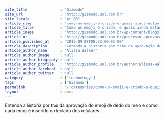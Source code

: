 ```yaml
---
site_title               : "Gizmodo"
site_url                 : "http://gizmodo.uol.com.br"
site_locale              : "pt_BR"
article_slug             : "como-um-emoji-e-criado-e-quais-ainda-estao-por-vir"
article_title            : "Como um emoji é criado, e quais ainda estão por vir"
article_image            : "http://gizmodo.uol.com.br/wp-content/blogs.dir/8/files/2015/09/emoji-do-twitter.jpg"
article_url              : "http://gizmodo.uol.com.br/processo-aprovacao-emoji/"
article_published_at     : "2015-09-28T08:33:00-03:00"
article_description      : "Entenda a história por trás da aprovação do emoji de dedo do meio e como cada emoji é inserido no teclado dos celulares."
article_author_name      : "Alissa Walker"
article_author_image     : null
article_author_biography : null
article_author_profile   : "http://gizmodo.uol.com.br/author/alissa-walker/"
article_author_facebook  : null
article_author_twitter   : null
category                 : ['technology']
tags                     : ['Gizmodo']
permalink                : "/:categories/como-um-emoji-e-criado-e-quais-ainda-estao-por-vir/"
layout                   : post
---
```


Entenda a história por trás da aprovação do emoji de dedo do meio e como cada emoji é inserido no teclado dos celulares.
